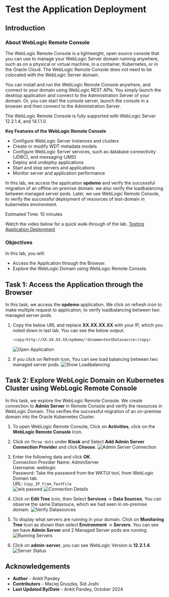 # Test the Application Deployment

## Introduction

### About WebLogic Remote Console

The WebLogic Remote Console is a lightweight, open source console that you can use to manage your WebLogic Server domain running anywhere, such as on a physical or virtual machine, in a container, Kubernetes, or in the Oracle Cloud. The WebLogic Remote Console does not need to be colocated with the WebLogic Server domain.

You can install and run the WebLogic Remote Console anywhere, and connect to your domain using WebLogic REST APIs. You simply launch the desktop application and connect to the Administration Server of your domain. Or, you can start the console server, launch the console in a browser and then connect to the Administration Server.

The WebLogic Remote Console is fully supported with WebLogic Server 12.2.1.4, and 14.1.1.0.

**Key Features of the WebLogic Remote Console**

* Configure WebLogic Server instances and clusters
* Create or modify WDT metadata models
* Configure WebLogic Server services, such as database connectivity (JDBC), and messaging (JMS)
* Deploy and undeploy applications
* Start and stop servers and applications
* Monitor server and application performance

In this lab, we access the application **opdemo** and verify the successful migration of an offline on-premise domain. we also verify the loadbalancing between managed server pods. Later, we use WebLogic Remote Console, to verify the successful deployment of resources of test-domain in kubernetes environment.

Estimated Time: 10 minutes

Watch the video below for a quick walk-through of the lab.
[Testing Application Deployment](videohub:1_1khcsrbq)

### Objectives

In this lab, you will:

* Access the Application through the Browser.
* Explore the WebLogic Domain using WebLogic Remote Console.


## Task 1: Access the Application through the Browser

In this task, we access the **opdemo** application. We click on refresh icon to make multiple request to application, to verify loadbalancing between two managed server pods.

1. Copy the below URL and replace **XX.XX.XX.XX** with your IP, which you noted down in last lab. You can see the below output.
    ```bash
    <copy>http://XX.XX.XX.XX/opdemo/?dsname=testDatasource</copy>
    ```
    ![Open Application](images/open-application.png)


2. If you click on Refresh icon, You can see load balancing between two managed server pods.
    ![Show Loadbalancing](images/show-load-balancing.png)


## Task 2: Explore WebLogic Domain on Kubernetes Cluster using WebLogic Remote Console

In this task, we explore the WebLogic Remote Console. We create connection to **Admin Server** in Remote Console and verify the resources in WebLogic Domain. This verifies the successful migration of an on-premise domain into the Oracle Kubernetes Cluster. 

1. To open WebLogic Remote Console, Click on **Activities**, click on the **WebLogic Remote Console** Icon.

2. Click on `Three dots` under **Kiosk** and Select **Add Admin Server Connection Provider** and click **Choose**.
    ![Admin Server Connection](images/adminserver-connection.png)

3. Enter the following data and click **OK**.<br>
    Connection Provider Name: AdminServer<br>
    Username: weblogic<br>
    Password: Take the password from the WKTUI tool, from WebLogic Domain tab.<br>
    URL:  `Copy_IP_From_TextFile`</br>
    ![wls passwd](images/wls-passwd.png)
    ![Connection Details](images/connection-details.png)

4. Click on **Edit Tree** icon, then Select **Services** -> **Data Sources**. You can observe the same Datasouce, which we had seen in on-premise domain.
    ![Verify Datasources](images/verify-datasources.png)

5. To display what servers are running in your domain. Click on **Monitoring Tree** Icon as shown then select **Environment** -> **Servers**. You can see we have **Admin Server** and 2 Managed Server pods are running. 
    ![Running Servers](images/running-server-status.png)

6. Click on **admin-server**, you can see WebLogic Version is **12.2.1.4**. 
    ![Server Status](images/wls-version.png)
    


## Acknowledgements

* **Author** -  Ankit Pandey
* **Contributors** - Maciej Gruszka, Sid Joshi
* **Last Updated By/Date** - Ankit Pandey, October 2024